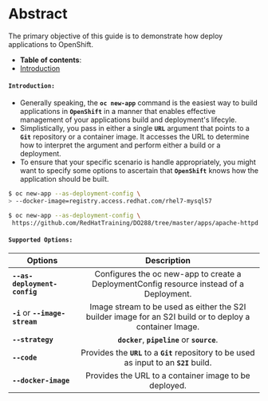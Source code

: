 # Abstract
The primary objective of this guide is to demonstrate how deploy applications to OpenShift.
-  **Table of contents**:
  - [Introduction](#introduction)


#### **`Introduction: `**
- Generally speaking, the **`oc new-app`** command is the easiest way to build applications in **`OpenShift`** in a manner that enables effective management of your applications build and deployment's lifecyle.
- Simplistically, you pass in either a single **`URL`** argument that points to a **`Git`** repository or a container image. It accesses the URL to determine how to interpret the argument and perform either a build or a deployment.
- To ensure that your specific scenario is handle appropriately, you might want to specify some options to ascertain that **`OpenShift`** knows how the application should be built. 

```zsh
$ oc new-app --as-deployment-config \
> --docker-image=registry.access.redhat.com/rhel7-mysql57
```

```zsh
$ oc new-app --as-deployment-config \
 https://github.com/RedHatTraining/DO288/tree/master/apps/apache-httpd
```
#### **`Supported Options:`**
|         **Options**              |     **Description**                                                                                      | 
|----------------------------------|:--------------------------------------------------------------------------------------------------------:|  
| **`--as-deployment-config`**     | Configures the oc new-app to create a DeploymentConfig resource instead of a Deployment.                 | 
| **`-i`** or **`--image-stream`** | Image stream to be used as either the S2I builder image for an S2I build or to deploy a container Image. |   
| **`--strategy`**                 | **`docker`**, **`pipeline`** or **`source`**.                                                            |
| **`--code`**                     | Provides the **`URL`** to a **`Git`** repository to be used as input to an **`S2I`** build.              |
| **`--docker-image`**             | Provides the URL to a container image to be deployed.                                                    | 